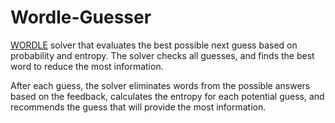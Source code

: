# Wordle-Guesser

[WORDLE](https://www.nytimes.com/games/wordle/index.html) solver that evaluates the best possible next guess based on probability and entropy. The solver checks all guesses, and finds the best word to reduce the most information.

After each guess, the solver eliminates words from the possible answers based on the feedback, calculates the entropy for each potential guess, and recommends the guess that will provide the most information.
